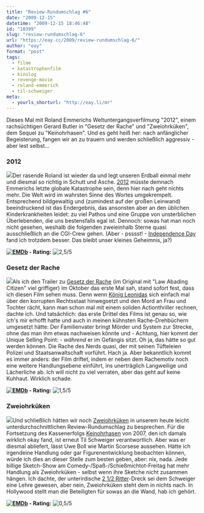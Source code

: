 ```yaml
---
title: "Review-Rundumschlag #6"
date: "2009-12-15"
datetime: "2009-12-15 18:46:48"
id: "10399"
slug: "review-rundumschlag-6"
url: "https://eay.cc/2009/review-rundumschlag-6/"
author: "eay"
format: "post"
tags:
  - filme
  - katastrophenfilm
  - kinolog
  - revenge-movie
  - roland-emmerich
  - til-schweiger
meta:
  - yourls_shorturl: "http://eay.li/mr"
---
```


Dieses Mal mit Roland Emmerichs Weltuntergangsverfilmung "2012", einem rachsüchtigen Gerard Butler in "Gesetz der Rache" und "Zweiohrküken", dem Sequel zu "Keinohrhasen". Und es geht heiß her: nach anfänglicher Begeisterung, fangen wir an zu trauern und werden schließlich aggressiv - aber lest selbst...

### 2012

![](https://eay.cc/uploads/2009/2012.jpg)Der rasende Roland ist wieder da und legt unseren Erdball einmal mehr und diesmal so richtig in Schutt und Asche. [2012](http://www.imdb.com/title/tt1190080/) müsste demnach Emmerichs letzte globale Katastrophe sein, denn hier nach geht nichts mehr. Die Welt wird im wahrsten Sinne des Wortes umgekrempelt. Entsprechend bildgewaltig und (zumindest auf der großen Leinwand) beeindruckend ist das Endergebnis, das ansonsten aber an den üblichen Kinderkrankheiten leidet: zu viel Pathos und eine Gruppe von unsterblichen Überlebenden, die uns bestensfalls egal ist. Dennoch: sowas hat man noch nicht gesehen, weshalb die folgenden zweieinhalb Sterne quasi ausschließlich an die CGI-Crew gehen. (Aber - psssst! - [Independence Day](http://www.amazon.de/exec/obidos/ASIN/B0007QR9WE/eayznet-21) fand ich trotzdem besser. Das bleibt unser kleines Geheimnis, ja?)

 **[![EMDb](/uploads/pages/emdb/emdb_mini.gif)](http://eay.cc/emdb/) - Rating:** ![2,5/5](/uploads/pages/emdb/s_2-5.gif)

### Gesetz der Rache

![](https://eay.cc/uploads/2009/gesetzderrache.jpg)Als ich den Trailer zu [Gesetz der Rache](http://www.imdb.com/title/tt1197624/) (im Original mit "Law Abading Citizen" viel griffiger) im Oktober das erste Mal sah, stand sofort fest, dass ich diesen Film sehen muss. Denn wenn [König Leonidas](http://www.imdb.com/name/nm0124930/) sich einfach mal über den korrupten Rechtsstaat hinwegsetzt und den Mord an Frau und Tochter rächt, kann man schon mal mit einem soliden Actionthriller rechnen, dachte ich. Und tatsächlich: das erste Drittel des Films ist genau so, wie ich's mir erhofft hatte und auch in meinen kühnsten Rache-Drehbüchern umgesetzt hätte: Der Familienvater bringt Mörder und System zur Strecke, ohne das man ihm etwas nachweisen könnte und - Achtung, hier kommt der Unique Selling Point: - _während_ er im Gefängis sitzt. Oh ja, das hätte so gut werden können. Die Rache des Nerds quasi, der mit seinen Tüfteleien Polizei und Staatsanwaltschaft vorführt. Hach ja. Aber bekanntlich kommt es immer anders: der Film driftet, indem er neben dem Rachemotiv noch eine weitere Handlungsebene einführt, ins unerträglich Langweilige und Lächerliche ab. Ich will nicht zu viel verraten, aber das geht auf keine Kuhhaut. Wirklich schade.

 **[![EMDb](/uploads/pages/emdb/emdb_mini.gif)](http://eay.cc/emdb/) - Rating:** ![1,5/5](/uploads/pages/emdb/s_1-5.gif)

### Zweiohrküken

![](https://eay.cc/uploads/2009/zweiohrkueken.jpg)Und schließlich hätten wir noch [Zweiohrküken](http://www.imdb.com/title/tt1343755/) in unserem heute leicht unterdurchschnittlichen Review-Rundumschlag zu besprechen. Für die Fortsetzung des Kassenerfolgs [Keinohrhasen](//eay.cc/2007/keinohrnora-keinohrtil/) von 2007, den ich damals wirklich okay fand, ist erneut Til Schweiger verantwortlich. Aber was er diesmal abliefert, lässt Uwe Boll wie Martin Scorsese aussehen. Hätte ich irgendeine Handlung oder gar Figurenentwicklung beobachten können, würde ich dies an dieser Stelle zum besten geben, aber: nix, nada. Jede billige Sketch-Show am Comedy-/Spaß-/Schießmichtot-Freitag hat mehr Handlung als Zweiohrküken - selbst wenn ihre Sketche nicht zusammen hängen. Ich dachte, der unterirdische [2 1/2 Ritter](//eay.cc/2008/1-12-ritter-zuviel/)\-Dreck sei dem Schweiger eine Lehre gewesen, aber nein, Zweiohrküken steht dem in nichts nach. In Hollywood stellt man die Beteiligten für sowas an die Wand, hab ich gehört.

 **[![EMDb](/uploads/pages/emdb/emdb_mini.gif)](http://eay.cc/emdb/) - Rating:** ![0,5/5](/uploads/pages/emdb/s_0-5.gif)
